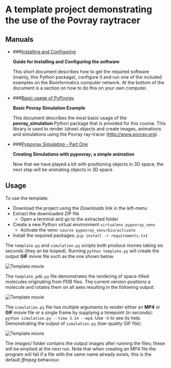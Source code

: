 # A template project demonstrating the use of the Povray raytracer

## Manuals

* ###[Installing and Configuring](http://nbviewer.jupyter.org/urls/bitbucket.org/mkempenaar/pypovray/raw/master/manual/install_and_configure.ipynb)

    **Guide for Installing and Configuring the software**  
      
    This short document describes how to get the required software (mainly, this Python package), configure it and run one of the included examples on the Bioinformatics computer network. At the bottom of the document is a section on how to do this on your own computer.

* ###[Basic usage of PyPovray](http://nbviewer.jupyter.org/urls/bitbucket.org/mkempenaar/pypovray/raw/master/manual/povray_basic.ipynb)

    **Basic Povray Simulation Example**  
      
    This document describes the most basic usage of the **povray_simulation** Python package that is provided for this course. This library is used to render (*draw*) objects and create images, animations and simulations using the Povray ray-tracer (http://www.povray.org).

* ###[Pypovray Simulating - Part One](http://nbviewer.jupyter.org/urls/bitbucket.org/mkempenaar/pypovray/raw/master/manual/pypovray_simulation_1.ipynb)

    **Creating Simulations with pypovray; a simple animation**
    
    Now that we have played a bit with positioning objects in 3D space, the next step will be animating objects in 3D space.

## Usage

To use the template:

* Download the project using the *Downloads* link in the left-menu
* Extract the downloaded ZIP file
    * Open a terminal and go to the extracted folder
* Create a new Python virtual environment `virtualenv pypovray_venv`
    * Activate the venv: `source pypovray_venv/bin/activate`
* Install the required packages: `pip install -r requirements.txt`

The `template.py` and `simulation.py` scripts both produce movies taking six seconds (they an be looped). Running `python template.py` will create the output **GIF** movie file such as the one shown below.

![Template movie](https://bitbucket.org/mkempenaar/pypovray/raw/master/movies/template_md.gif)

The `template_pdb.py` file demonstrates the rendering of space-filled molecules originating from PDB files. The current version positions a molecule and rotates them on all axes resulting in the following output:

![Template movie](https://bitbucket.org/mkempenaar/pypovray/raw/master/movies/rotation_md.gif)

The `simulation.py` file has multiple arguments to render either an **MP4** or **GIF** movie file or a single frame by supplying a timepoint (in seconds): `python simulation.py --time 3.14 --mp4`. Use `-h` to see its help. Demonstrating the output of `simulation.py` (low-quality GIF file):

![Template movie](https://bitbucket.org/mkempenaar/pypovray/raw/master/movies/simulation_md.gif) 

The *images/* folder contains the output images after running the files; these will be emptied at the next run. Note that when creating an MP4 file the program will fail if a file with the same name already exists, this is the default *ffmpeg* behaviour.